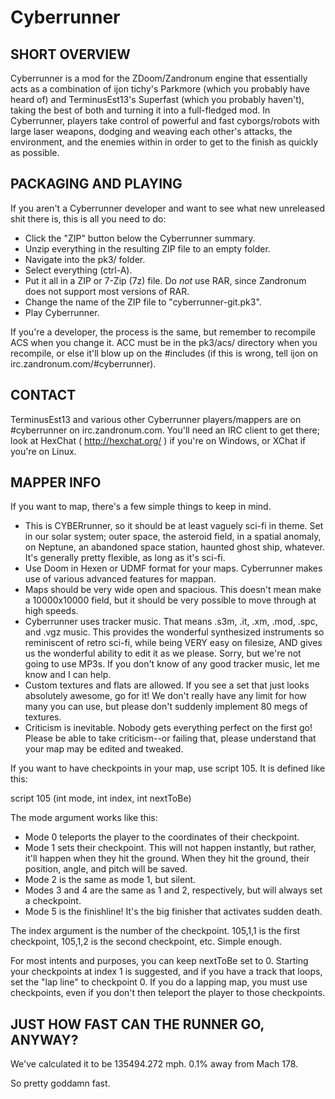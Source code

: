 # Cyberrunner

## SHORT OVERVIEW
Cyberrunner is a mod for the ZDoom/Zandronum engine that essentially acts as a combination of ijon tichy's Parkmore (which you probably have heard of) and TerminusEst13's Superfast (which you probably haven't), taking the best of both and turning it into a full-fledged mod. In Cyberrunner, players take control of powerful and fast cyborgs/robots with large laser weapons, dodging and weaving each other's attacks, the environment, and the enemies within in order to get to the finish as quickly as possible.

## PACKAGING AND PLAYING
If you aren't a Cyberrunner developer and want to see what new unreleased shit there is, this is all you need to do:

 - Click the "ZIP" button below the Cyberrunner summary.
 - Unzip everything in the resulting ZIP file to an empty folder.
 - Navigate into the pk3/ folder.
 - Select everything (ctrl-A).
 - Put it all in a ZIP or 7-Zip (7z) file. Do *not* use RAR, since Zandronum does not support most versions of RAR.
 - Change the name of the ZIP file to "cyberrunner-git.pk3".
 - Play Cyberrunner.

If you're a developer, the process is the same, but remember to recompile ACS when you change it. ACC must be in the pk3/acs/ directory when you recompile, or else it'll blow up on the #includes (if this is wrong, tell ijon on irc.zandronum.com/#cyberrunner).

## CONTACT
TerminusEst13 and various other Cyberrunner players/mappers are on #cyberrunner on irc.zandronum.com. You'll need an IRC client to get there; look at HexChat ( http://hexchat.org/ ) if you're on Windows, or XChat if you're on Linux.


## MAPPER INFO
If you want to map, there's a few simple things to keep in mind.

- This is CYBERrunner, so it should be at least vaguely sci-fi in theme. Set in our solar system; outer space, the asteroid field, in a spatial anomaly, on Neptune, an abandoned space station, haunted ghost ship, whatever. It's generally pretty flexible, as long as it's sci-fi.
- Use Doom in Hexen or UDMF format for your maps. Cyberrunner makes use of various advanced features for mappan.
- Maps should be very wide open and spacious. This doesn't mean make a 10000x10000 field, but it should be very possible to move through at high speeds.
- Cyberrunner uses tracker music. That means .s3m, .it, .xm, .mod, .spc, and .vgz music. This provides the wonderful synthesized instruments so reminiscent of retro sci-fi, while being VERY easy on filesize, AND gives us the wonderful ability to edit it as we please. Sorry, but we're not going to use MP3s. If you don't know of any good tracker music, let me know and I can help.
- Custom textures and flats are allowed. If you see a set that just looks absolutely awesome, go for it! We don't really have any limit for how many you can use, but please don't suddenly implement 80 megs of textures.
- Criticism is inevitable. Nobody gets everything perfect on the first go! Please be able to take criticism--or failing that, please understand that your map may be edited and tweaked.

If you want to have checkpoints in your map, use script 105. It is defined like this:

  script 105 (int mode, int index, int nextToBe)

The mode argument works like this:
 - Mode 0 teleports the player to the coordinates of their checkpoint.
 - Mode 1 sets their checkpoint. This will not happen instantly, but rather, it'll happen when they hit the ground. When they hit the ground, their position, angle, and pitch will be saved.
 - Mode 2 is the same as mode 1, but silent.
 - Modes 3 and 4 are the same as 1 and 2, respectively, but will always set a checkpoint.
 - Mode 5 is the finishline! It's the big finisher that activates sudden death.

The index argument is the number of the checkpoint. 105,1,1 is the first checkpoint, 105,1,2 is the second checkpoint, etc. Simple enough.

For most intents and purposes, you can keep nextToBe set to 0. Starting your checkpoints at index 1 is suggested, and if you have a track that loops, set the "lap line" to checkpoint 0. If you do a lapping map, you must use checkpoints, even if you don't then teleport the player to those checkpoints.


## JUST HOW FAST CAN THE RUNNER GO, ANYWAY?

We've calculated it to be 135494.272 mph. 0.1% away from Mach 178.

So pretty goddamn fast.
